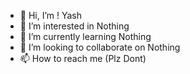 - 👋 Hi, I’m ! Yash
- 👀 I’m interested in Nothing
- 🌱 I’m currently learning Nothing
- 💞️ I’m looking to collaborate on Nothing
- 📫 How to reach me (Plz Dont)

<!---
GriffinsOP/GriffinsOP is a ✨ special ✨ repository because its `README.md` (this file) appears on your GitHub profile.
You can click the Preview link to take a look at your changes.
--->
